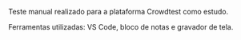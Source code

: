 Teste manual realizado para a plataforma Crowdtest como estudo.

Ferramentas utilizadas: VS Code, bloco de notas e gravador de tela.

